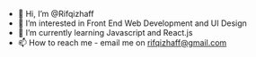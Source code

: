 - 👋 Hi, I’m @Rifqizhaff
- 👀 I’m interested in Front End Web Development and UI Design
- 🌱 I’m currently learning Javascript and React.js
- 📫 How to reach me - email me on rifqizhaff@gmail.com

<!---
Rifqizhaff/Rifqizhaff is a ✨ special ✨ repository because its `README.md` (this file) appears on your GitHub profile.
You can click the Preview link to take a look at your changes.
--->
